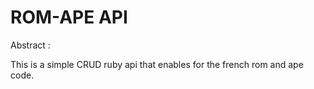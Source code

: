 # ROM-APE API 

Abstract : 

This is a simple CRUD ruby api that enables for the french rom and ape code. 
